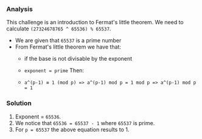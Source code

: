 ### Analysis
This challenge is an introduction to Fermat's little theorem. We need to calculate `(27324678765 ^ 65536) % 65537`.
* We are given that `65537` is a prime number
* From Fermat's little theorem we have that:
    * if the base is not divisable by the exponent
    * `exponent = prime` 
Then:

    * `a^(p-1) ≡ 1 (mod p) => a^(p-1) mod p = 1 mod p => a^(p-1) mod p = 1`

### Solution
1. Exponent = `65536`.
2. We notice that `65536 = 65537 - 1` where `65537` is prime.
3. For `p = 65537` the above equation results to 1.

